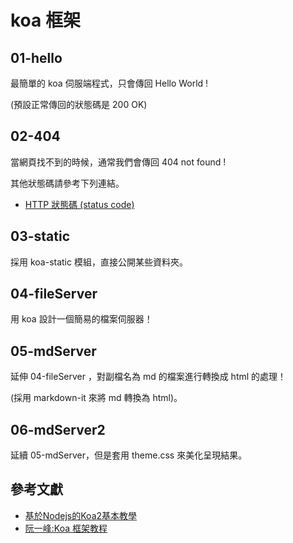 # koa 框架

## 01-hello

最簡單的 koa 伺服端程式，只會傳回 Hello World !

(預設正常傳回的狀態碼是 200 OK)

## 02-404

當網頁找不到的時候，通常我們會傳回 404 not found !

其他狀態碼請參考下列連結。

* [HTTP 狀態碼 (status code)](https://zh.wikipedia.org/wiki/HTTP%E7%8A%B6%E6%80%81%E7%A0%81)


## 03-static

採用 koa-static 模組，直接公開某些資料夾。


## 04-fileServer

用 koa 設計一個簡易的檔案伺服器！

## 05-mdServer

延伸 04-fileServer ，對副檔名為 md 的檔案進行轉換成 html 的處理！

(採用 markdown-it 來將 md 轉換為 html)。

## 06-mdServer2

延續 05-mdServer，但是套用 theme.css 來美化呈現結果。

## 參考文獻

* [基於Nodejs的Koa2基本教學](https://medium.com/@rorast.power.game/%E5%9F%BA%E6%96%BCnodejs%E7%9A%84koa2%E5%9F%BA%E6%9C%AC%E6%95%99%E5%AD%B8-67d1ce0bb59a)
* [阮一峰:Koa 框架教程](http://www.ruanyifeng.com/blog/2017/08/koa.html)

